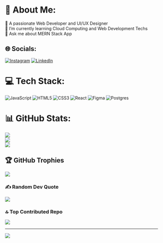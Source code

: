 # 💫 About Me:
👤 A passionate Web Developer and UI/UX Designer<br>🌱 I’m currently learning Cloud Computing and Web Development Techs<br>💬 Ask me about MERN Stack App


## 🌐 Socials:
[![Instagram](https://img.shields.io/badge/Instagram-%23E4405F.svg?logo=Instagram&logoColor=white)](https://instagram.com/habbazettt_) [![LinkedIn](https://img.shields.io/badge/LinkedIn-%230077B5.svg?logo=linkedin&logoColor=white)](https://linkedin.com/in/www.linkedin.com/in/hubbal-kholiq-habbaza-000910237) 

# 💻 Tech Stack:
![JavaScript](https://img.shields.io/badge/javascript-%23323330.svg?style=for-the-badge&logo=javascript&logoColor=%23F7DF1E) ![HTML5](https://img.shields.io/badge/html5-%23E34F26.svg?style=for-the-badge&logo=html5&logoColor=white) ![CSS3](https://img.shields.io/badge/css3-%231572B6.svg?style=for-the-badge&logo=css3&logoColor=white) ![React](https://img.shields.io/badge/react-%2320232a.svg?style=for-the-badge&logo=react&logoColor=%2361DAFB) ![Figma](https://img.shields.io/badge/figma-%23F24E1E.svg?style=for-the-badge&logo=figma&logoColor=white) ![Postgres](https://img.shields.io/badge/postgres-%23316192.svg?style=for-the-badge&logo=postgresql&logoColor=white)
# 📊 GitHub Stats:
![](https://github-readme-stats.vercel.app/api?username=habbazettt&theme=dark&hide_border=false&include_all_commits=true&count_private=true)<br/>
![](https://github-readme-streak-stats.herokuapp.com/?user=habbazettt&theme=dark&hide_border=false)<br/>
![](https://github-readme-stats.vercel.app/api/top-langs/?username=habbazettt&theme=dark&hide_border=false&include_all_commits=true&count_private=true&layout=compact)

## 🏆 GitHub Trophies
![](https://github-profile-trophy.vercel.app/?username=habbazettt&theme=radical&no-frame=false&no-bg=true&margin-w=4)

### ✍️ Random Dev Quote
![](https://quotes-github-readme.vercel.app/api?type=horizontal&theme=radical)

### 🔝 Top Contributed Repo
![](https://github-contributor-stats.vercel.app/api?username=habbazettt&limit=5&theme=dark&combine_all_yearly_contributions=true)

---
[![](https://visitcount.itsvg.in/api?id=habbazettt&icon=0&color=0)](https://visitcount.itsvg.in)

<!-- Proudly created with GPRM ( https://gprm.itsvg.in ) -->
